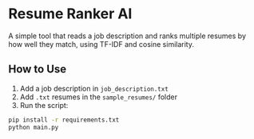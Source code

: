 # Resume Ranker AI

A simple tool that reads a job description and ranks multiple resumes by how well they match, using TF-IDF and cosine similarity.

## How to Use
1. Add a job description in `job_description.txt`
2. Add `.txt` resumes in the `sample_resumes/` folder
3. Run the script:

```bash
pip install -r requirements.txt
python main.py
